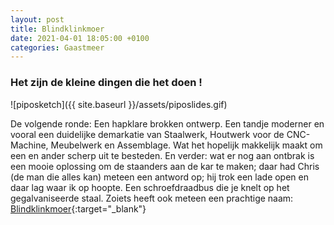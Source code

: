 ```yaml
---
layout: post
title: Blindklinkmoer
date: 2021-04-01 18:05:00 +0100
categories: Gaastmeer
---
```


### Het zijn de kleine dingen die het doen !
![piposketch]({{ site.baseurl }}/assets/piposlides.gif)

De volgende ronde: Een hapklare brokken ontwerp. Een tandje moderner en vooral een duidelijke demarkatie van Staalwerk, Houtwerk voor de CNC-Machine, Meubelwerk en Assemblage. Wat het hopelijk makkelijk maakt om een en ander scherp uit te besteden. En verder: wat er nog aan ontbrak is een mooie oplossing om de staanders aan de kar te maken; daar had Chris (de man die alles kan) meteen een antword op; hij trok een lade open en daar lag waar ik op hoopte. Een schroefdraadbus die je knelt op het gegalvaniseerde staal. Zoiets heeft ook meteen een prachtige naam: [Blindklinkmoer](https://nl.wikipedia.org/wiki/Blindklinkmoer){:target="_blank"}
